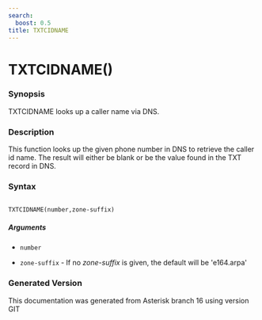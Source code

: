 ```yaml
---
search:
  boost: 0.5
title: TXTCIDNAME
---
```


# TXTCIDNAME()

### Synopsis

TXTCIDNAME looks up a caller name via DNS.

### Description

This function looks up the given phone number in DNS to retrieve the caller id name. The result will either be blank or be the value found in the TXT record in DNS.<br>


### Syntax


```

TXTCIDNAME(number,zone-suffix)
```
##### Arguments


* `number`

* `zone-suffix` - If no _zone-suffix_ is given, the default will be 'e164.arpa'<br>


### Generated Version

This documentation was generated from Asterisk branch 16 using version GIT 